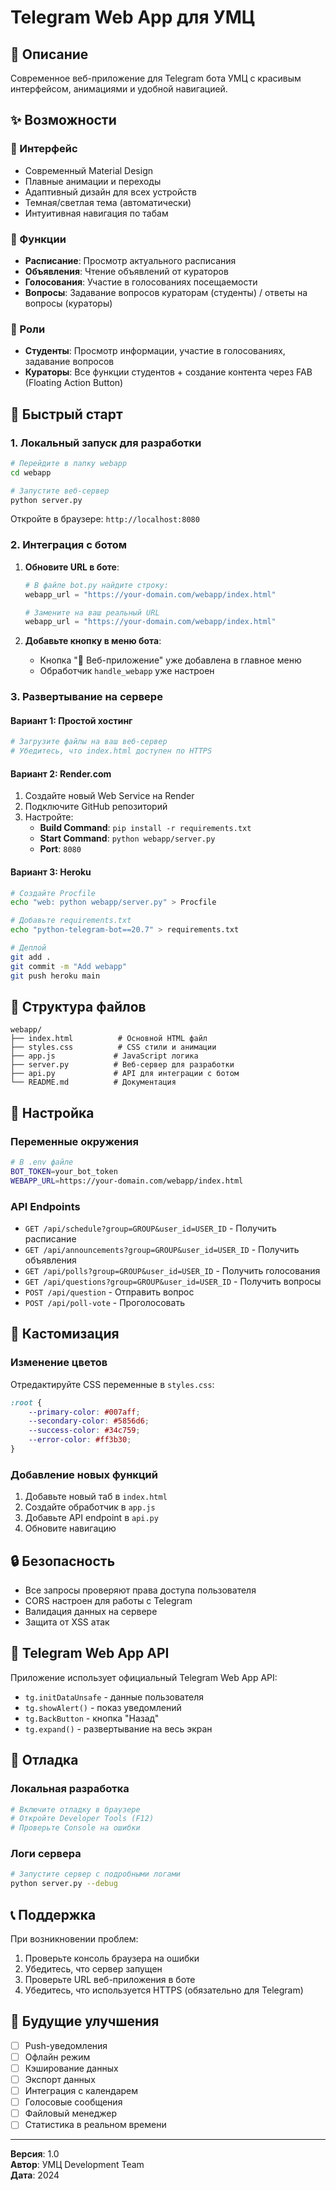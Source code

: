 # Telegram Web App для УМЦ

## 🎯 Описание

Современное веб-приложение для Telegram бота УМЦ с красивым интерфейсом, анимациями и удобной навигацией.

## ✨ Возможности

### 🎨 Интерфейс
- Современный Material Design
- Плавные анимации и переходы
- Адаптивный дизайн для всех устройств
- Темная/светлая тема (автоматически)
- Интуитивная навигация по табам

### 📱 Функции
- **Расписание**: Просмотр актуального расписания
- **Объявления**: Чтение объявлений от кураторов
- **Голосования**: Участие в голосованиях посещаемости
- **Вопросы**: Задавание вопросов кураторам (студенты) / ответы на вопросы (кураторы)

### 👥 Роли
- **Студенты**: Просмотр информации, участие в голосованиях, задавание вопросов
- **Кураторы**: Все функции студентов + создание контента через FAB (Floating Action Button)

## 🚀 Быстрый старт

### 1. Локальный запуск для разработки

```bash
# Перейдите в папку webapp
cd webapp

# Запустите веб-сервер
python server.py
```

Откройте в браузере: `http://localhost:8080`

### 2. Интеграция с ботом

1. **Обновите URL в боте**:
   ```python
   # В файле bot.py найдите строку:
   webapp_url = "https://your-domain.com/webapp/index.html"
   
   # Замените на ваш реальный URL
   webapp_url = "https://your-domain.com/webapp/index.html"
   ```

2. **Добавьте кнопку в меню бота**:
   - Кнопка "🚀 Веб-приложение" уже добавлена в главное меню
   - Обработчик `handle_webapp` уже настроен

### 3. Развертывание на сервере

#### Вариант 1: Простой хостинг
```bash
# Загрузите файлы на ваш веб-сервер
# Убедитесь, что index.html доступен по HTTPS
```

#### Вариант 2: Render.com
1. Создайте новый Web Service на Render
2. Подключите GitHub репозиторий
3. Настройте:
   - **Build Command**: `pip install -r requirements.txt`
   - **Start Command**: `python webapp/server.py`
   - **Port**: `8080`

#### Вариант 3: Heroku
```bash
# Создайте Procfile
echo "web: python webapp/server.py" > Procfile

# Добавьте requirements.txt
echo "python-telegram-bot==20.7" > requirements.txt

# Деплой
git add .
git commit -m "Add webapp"
git push heroku main
```

## 📁 Структура файлов

```
webapp/
├── index.html          # Основной HTML файл
├── styles.css          # CSS стили и анимации
├── app.js             # JavaScript логика
├── server.py          # Веб-сервер для разработки
├── api.py             # API для интеграции с ботом
└── README.md          # Документация
```

## 🔧 Настройка

### Переменные окружения
```bash
# В .env файле
BOT_TOKEN=your_bot_token
WEBAPP_URL=https://your-domain.com/webapp/index.html
```

### API Endpoints
- `GET /api/schedule?group=GROUP&user_id=USER_ID` - Получить расписание
- `GET /api/announcements?group=GROUP&user_id=USER_ID` - Получить объявления
- `GET /api/polls?group=GROUP&user_id=USER_ID` - Получить голосования
- `GET /api/questions?group=GROUP&user_id=USER_ID` - Получить вопросы
- `POST /api/question` - Отправить вопрос
- `POST /api/poll-vote` - Проголосовать

## 🎨 Кастомизация

### Изменение цветов
Отредактируйте CSS переменные в `styles.css`:
```css
:root {
    --primary-color: #007aff;
    --secondary-color: #5856d6;
    --success-color: #34c759;
    --error-color: #ff3b30;
}
```

### Добавление новых функций
1. Добавьте новый таб в `index.html`
2. Создайте обработчик в `app.js`
3. Добавьте API endpoint в `api.py`
4. Обновите навигацию

## 🔒 Безопасность

- Все запросы проверяют права доступа пользователя
- CORS настроен для работы с Telegram
- Валидация данных на сервере
- Защита от XSS атак

## 📱 Telegram Web App API

Приложение использует официальный Telegram Web App API:
- `tg.initDataUnsafe` - данные пользователя
- `tg.showAlert()` - показ уведомлений
- `tg.BackButton` - кнопка "Назад"
- `tg.expand()` - развертывание на весь экран

## 🐛 Отладка

### Локальная разработка
```bash
# Включите отладку в браузере
# Откройте Developer Tools (F12)
# Проверьте Console на ошибки
```

### Логи сервера
```bash
# Запустите сервер с подробными логами
python server.py --debug
```

## 📞 Поддержка

При возникновении проблем:
1. Проверьте консоль браузера на ошибки
2. Убедитесь, что сервер запущен
3. Проверьте URL веб-приложения в боте
4. Убедитесь, что используется HTTPS (обязательно для Telegram)

## 🚀 Будущие улучшения

- [ ] Push-уведомления
- [ ] Офлайн режим
- [ ] Кэширование данных
- [ ] Экспорт данных
- [ ] Интеграция с календарем
- [ ] Голосовые сообщения
- [ ] Файловый менеджер
- [ ] Статистика в реальном времени

---
**Версия**: 1.0  
**Автор**: УМЦ Development Team  
**Дата**: 2024
